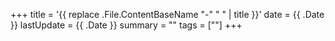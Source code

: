 +++
title = '{{ replace .File.ContentBaseName "-" " " | title }}'
date = {{ .Date }}
lastUpdate = {{ .Date }}
summary = ""
tags = [""]
+++

